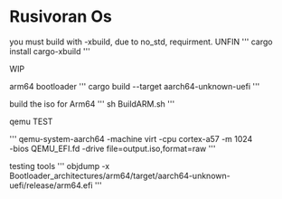 # Rusivoran Os

you must build with -xbuild, due to no_std, requirment. UNFIN
'''
 cargo install cargo-xbuild
'''

WIP

arm64 bootloader
'''
cargo build --target aarch64-unknown-uefi
'''

build the iso for Arm64
'''
sh BuildARM.sh
'''

qemu TEST

'''
qemu-system-aarch64 -machine virt -cpu cortex-a57 -m 1024 \
  -bios QEMU_EFI.fd -drive file=output.iso,format=raw
'''

testing tools
'''
objdump -x Bootloader_architectures/arm64/target/aarch64-unknown-uefi/release/arm64.efi
'''
